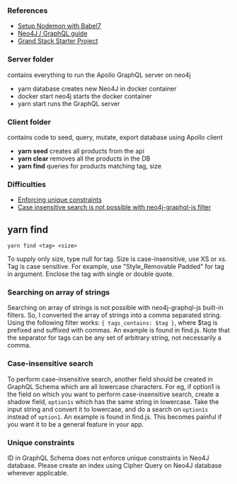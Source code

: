 ### References
* [Setup Nodemon with Babel7](https://www.codementor.io/michaelumanah/how-to-set-up-babel-7-and-nodemon-with-node-js-pbj7cietc)
* [Neo4J / GraphQL guide](https://neo4j.com/developer/graphql/)
* [Grand Stack Starter Project](https://grandstack.io/docs/getting-started-grand-stack-starter.html)

### Server folder 
contains everything to run the Apollo GraphQL server on neo4j
* yarn database creates new Neo4J in docker container
* docker start neo4j starts the docker container
* yarn start runs the GraphQL server

### Client folder 
contains code to seed, query, mutate, export database using Apollo client
* **yarn seed** creates all products from the api
* **yarn clear** removes all the products in the DB
* **yarn find** queries for products matching tag, size

### Difficulties
* [Enforcing unique constraints](https://stackoverflow.com/questions/56415973/how-can-there-be-multiple-graphql-nodes-with-the-same-id)
* [Case insensitive search is not possible with neo4j-graphql-js filter](https://grandstack.io/docs/graphql-filtering.html)

## yarn find
```
yarn find <tag> <size>
``` 
To supply only size, type null for tag. Size is case-insensitive, use XS or xs. Tag is case sensitive. For example, use "Style_Removable Padded"
for tag in argument. Enclose the tag with single or double quote.

### Searching on array of strings
Searching on array of strings is not possible with neo4j-graphql-js built-in filters. So, I converted the array of strings 
into a comma separated string. Using the following filter works: `{ tags_contains: $tag }`, where $tag is prefixed and suffixed with commas.
An example is found in find.js. Note that the separator for tags can be any set of arbitrary string, not necessarily a comma.

### Case-insensitive search
To perform case-insensitive search, another field should be created in GraphQL Schema which are all lowercase characters. For eg, if option1 
is the field on which you want to perform case-insensitive search, create a shadow field, `option1s` which has the same string in lowercase.
Take the input string and convert it to lowercase, and do a search on `option1s` instead of `option1`. An example is found in find.js. This
becomes painful if you want it to be a general feature in your app. 

### Unique constraints
ID in GraphQL Schema does not enforce unique constraints in Neo4J database. Please create an index using Cipher Query on Neo4J 
database wherever applicable. 